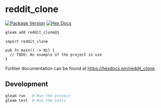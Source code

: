 # reddit_clone

[![Package Version](https://img.shields.io/hexpm/v/reddit_clone)](https://hex.pm/packages/reddit_clone)
[![Hex Docs](https://img.shields.io/badge/hex-docs-ffaff3)](https://hexdocs.pm/reddit_clone/)

```sh
gleam add reddit_clone@1
```
```gleam
import reddit_clone

pub fn main() -> Nil {
  // TODO: An example of the project in use
}
```

Further documentation can be found at <https://hexdocs.pm/reddit_clone>.

## Development

```sh
gleam run   # Run the project
gleam test  # Run the tests
```
